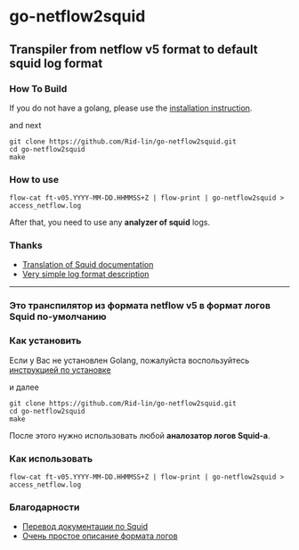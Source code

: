 # go-netflow2squid

## Transpiler from netflow v5 format to default squid log format

### How To Build

If you do not have a golang, please use the [installation instruction](https://golang.org/doc/install).

and next

    git clone https://github.com/Rid-lin/go-netflow2squid.git
    cd go-netflow2squid
    make

### How to use

    flow-cat ft-v05.YYYY-MM-DD.HHMMSS+Z | flow-print | go-netflow2squid > access_netflow.log

After that, you need to use any **analyzer of squid** logs.

### Thanks

- [Translation of Squid documentation](http://break-people.ru)
- [Very simple log format description](https://wiki.enchtex.info/doc/squidlogformat)

-------------------------------------------------

### Это транспилятор из формата netflow v5 в формат логов Squid по-умолчанию

### Как установить

Если у Вас не установлен Golang, пожалуйста воспользуйтесь [инструкцией по установке](https://golang.org/doc/install)

и далее

    git clone https://github.com/Rid-lin/go-netflow2squid.git
    cd go-netflow2squid
    make

После этого нужно использовать любой **аналозатор логов Squid-а**.

### Как использовать

    flow-cat ft-v05.YYYY-MM-DD.HHMMSS+Z | flow-print | go-netflow2squid > access_netflow.log

### Благодарности

- [Перевод документации по Squid](http://break-people.ru/)
- [Очень простое описание формата логов](https://wiki.enchtex.info/doc/squidlogformat)
